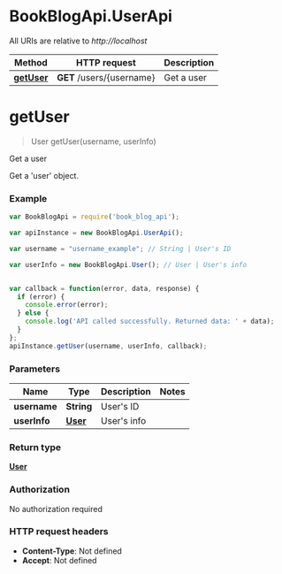 # BookBlogApi.UserApi

All URIs are relative to *http://localhost*

Method | HTTP request | Description
------------- | ------------- | -------------
[**getUser**](UserApi.md#getUser) | **GET** /users/{username} | Get a user


<a name="getUser"></a>
# **getUser**
> User getUser(username, userInfo)

Get a user

Get a 'user' object.

### Example
```javascript
var BookBlogApi = require('book_blog_api');

var apiInstance = new BookBlogApi.UserApi();

var username = "username_example"; // String | User's ID

var userInfo = new BookBlogApi.User(); // User | User's info


var callback = function(error, data, response) {
  if (error) {
    console.error(error);
  } else {
    console.log('API called successfully. Returned data: ' + data);
  }
};
apiInstance.getUser(username, userInfo, callback);
```

### Parameters

Name | Type | Description  | Notes
------------- | ------------- | ------------- | -------------
 **username** | **String**| User's ID | 
 **userInfo** | [**User**](User.md)| User's info | 

### Return type

[**User**](User.md)

### Authorization

No authorization required

### HTTP request headers

 - **Content-Type**: Not defined
 - **Accept**: Not defined

